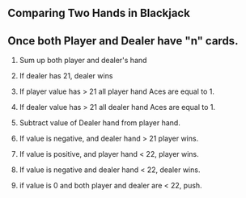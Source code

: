 ## Comparing Two Hands in Blackjack

## Once both Player and Dealer have "n" cards.

1. Sum up both player and dealer's hand

1. If dealer has 21, dealer wins

1. If player value has > 21 all player hand Aces are equal to 1.

1. If dealer value has > 21 all dealer hand Aces are equal to 1.
 
1. Subtract value of Dealer hand from player hand.

1. If value is negative, and dealer hand > 21 player wins.

1. If value is positive, and player hand < 22, player wins.

1. If value is negative and dealer hand < 22, dealer wins.

1. if value is 0 and both player and dealer are < 22, push.

